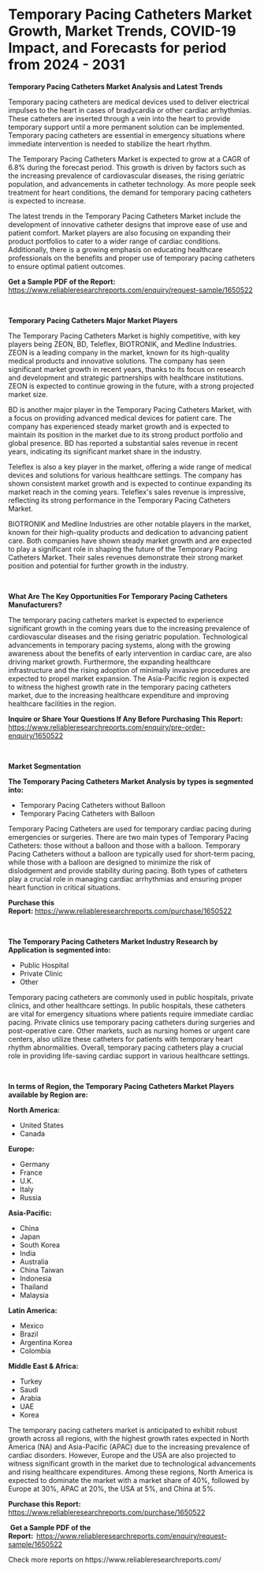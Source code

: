<p><h1>Temporary Pacing Catheters Market Growth, Market Trends, COVID-19 Impact, and Forecasts for period from 2024 - 2031</h1></p><p><strong>Temporary Pacing Catheters Market Analysis and Latest Trends</strong></p>
<p><p>Temporary pacing catheters are medical devices used to deliver electrical impulses to the heart in cases of bradycardia or other cardiac arrhythmias. These catheters are inserted through a vein into the heart to provide temporary support until a more permanent solution can be implemented. Temporary pacing catheters are essential in emergency situations where immediate intervention is needed to stabilize the heart rhythm.</p><p>The Temporary Pacing Catheters Market is expected to grow at a CAGR of 6.8% during the forecast period. This growth is driven by factors such as the increasing prevalence of cardiovascular diseases, the rising geriatric population, and advancements in catheter technology. As more people seek treatment for heart conditions, the demand for temporary pacing catheters is expected to increase.</p><p>The latest trends in the Temporary Pacing Catheters Market include the development of innovative catheter designs that improve ease of use and patient comfort. Market players are also focusing on expanding their product portfolios to cater to a wider range of cardiac conditions. Additionally, there is a growing emphasis on educating healthcare professionals on the benefits and proper use of temporary pacing catheters to ensure optimal patient outcomes.</p></p>
<p><strong>Get a Sample PDF of the Report:&nbsp;</strong> <a href="https://www.reliableresearchreports.com/enquiry/request-sample/1650522">https://www.reliableresearchreports.com/enquiry/request-sample/1650522</a></p>
<p>&nbsp;</p>
<p><strong>Temporary Pacing Catheters Major Market Players</strong></p>
<p><p>The Temporary Pacing Catheters Market is highly competitive, with key players being ZEON, BD, Teleflex, BIOTRONIK, and Medline Industries. ZEON is a leading company in the market, known for its high-quality medical products and innovative solutions. The company has seen significant market growth in recent years, thanks to its focus on research and development and strategic partnerships with healthcare institutions. ZEON is expected to continue growing in the future, with a strong projected market size.</p><p>BD is another major player in the Temporary Pacing Catheters Market, with a focus on providing advanced medical devices for patient care. The company has experienced steady market growth and is expected to maintain its position in the market due to its strong product portfolio and global presence. BD has reported a substantial sales revenue in recent years, indicating its significant market share in the industry.</p><p>Teleflex is also a key player in the market, offering a wide range of medical devices and solutions for various healthcare settings. The company has shown consistent market growth and is expected to continue expanding its market reach in the coming years. Teleflex's sales revenue is impressive, reflecting its strong performance in the Temporary Pacing Catheters Market.</p><p>BIOTRONIK and Medline Industries are other notable players in the market, known for their high-quality products and dedication to advancing patient care. Both companies have shown steady market growth and are expected to play a significant role in shaping the future of the Temporary Pacing Catheters Market. Their sales revenues demonstrate their strong market position and potential for further growth in the industry.</p></p>
<p>&nbsp;</p>
<p><strong>What Are The Key Opportunities For Temporary Pacing Catheters Manufacturers?</strong></p>
<p><p>The temporary pacing catheters market is expected to experience significant growth in the coming years due to the increasing prevalence of cardiovascular diseases and the rising geriatric population. Technological advancements in temporary pacing systems, along with the growing awareness about the benefits of early intervention in cardiac care, are also driving market growth. Furthermore, the expanding healthcare infrastructure and the rising adoption of minimally invasive procedures are expected to propel market expansion. The Asia-Pacific region is expected to witness the highest growth rate in the temporary pacing catheters market, due to the increasing healthcare expenditure and improving healthcare facilities in the region.</p></p>
<p><strong>Inquire or Share Your Questions If Any Before Purchasing This Report:</strong> <a href="https://www.reliableresearchreports.com/enquiry/pre-order-enquiry/1650522">https://www.reliableresearchreports.com/enquiry/pre-order-enquiry/1650522</a></p>
<p>&nbsp;</p>
<p><strong>Market Segmentation</strong></p>
<p><strong>The Temporary Pacing Catheters Market Analysis by types is segmented into:</strong></p>
<p><ul><li>Temporary Pacing Catheters without Balloon</li><li>Temporary Pacing Catheters with Balloon</li></ul></p>
<p><p>Temporary Pacing Catheters are used for temporary cardiac pacing during emergencies or surgeries. There are two main types of Temporary Pacing Catheters: those without a balloon and those with a balloon. Temporary Pacing Catheters without a balloon are typically used for short-term pacing, while those with a balloon are designed to minimize the risk of dislodgement and provide stability during pacing. Both types of catheters play a crucial role in managing cardiac arrhythmias and ensuring proper heart function in critical situations.</p></p>
<p><strong>Purchase this Report:&nbsp;</strong><a href="https://www.reliableresearchreports.com/purchase/1650522">https://www.reliableresearchreports.com/purchase/1650522</a></p>
<p>&nbsp;</p>
<p><strong>The Temporary Pacing Catheters Market Industry Research by Application is segmented into:</strong></p>
<p><ul><li>Public Hospital</li><li>Private Clinic</li><li>Other</li></ul></p>
<p><p>Temporary pacing catheters are commonly used in public hospitals, private clinics, and other healthcare settings. In public hospitals, these catheters are vital for emergency situations where patients require immediate cardiac pacing. Private clinics use temporary pacing catheters during surgeries and post-operative care. Other markets, such as nursing homes or urgent care centers, also utilize these catheters for patients with temporary heart rhythm abnormalities. Overall, temporary pacing catheters play a crucial role in providing life-saving cardiac support in various healthcare settings.</p></p>
<p>&nbsp;</p>
<p><strong>In terms of Region, the Temporary Pacing Catheters Market Players available by Region are:</strong></p>
<p>
    <p> <strong> North America: </strong>
        <ul>
            <li>United States</li>
            <li>Canada</li>
        </ul>
        </p> 
    <p> <strong> Europe: </strong>
        <ul>
            <li>Germany</li>
            <li>France</li>
            <li>U.K.</li>
            <li>Italy</li>
            <li>Russia</li>
        </ul>
        </p> 
    <p> <strong> Asia-Pacific: </strong>
        <ul>
            <li>China</li>
            <li>Japan</li>
            <li>South Korea</li>
            <li>India</li>
            <li>Australia</li>
            <li>China Taiwan</li>
            <li>Indonesia</li>
            <li>Thailand</li>
            <li>Malaysia</li>
        </ul>
        </p> 
    <p> <strong> Latin America: </strong>
        <ul>
            <li>Mexico</li>
            <li>Brazil</li>
            <li>Argentina Korea</li>
            <li>Colombia</li>
        </ul>
        </p> 
    <p> <strong> Middle East & Africa: </strong>
        <ul>
            <li>Turkey</li>
            <li>Saudi</li>
            <li>Arabia</li>
            <li>UAE</li>
            <li>Korea</li>
        </ul>
    </p>
    </p>
<p><p>The temporary pacing catheters market is anticipated to exhibit robust growth across all regions, with the highest growth rates expected in North America (NA) and Asia-Pacific (APAC) due to the increasing prevalence of cardiac disorders. However, Europe and the USA are also projected to witness significant growth in the market due to technological advancements and rising healthcare expenditures. Among these regions, North America is expected to dominate the market with a market share of 40%, followed by Europe at 30%, APAC at 20%, the USA at 5%, and China at 5%.</p></p>
<p><strong>Purchase this Report: </strong><a href="https://www.reliableresearchreports.com/purchase/1650522">https://www.reliableresearchreports.com/purchase/1650522</a></p>
<p>&nbsp;<strong>Get a Sample PDF of the Report:&nbsp;&nbsp;</strong><a href="https://www.reliableresearchreports.com/enquiry/request-sample/1650522">https://www.reliableresearchreports.com/enquiry/request-sample/1650522</a></p>
<p><strong></strong></p>
<p>Check more reports on https://www.reliableresearchreports.com/</p>